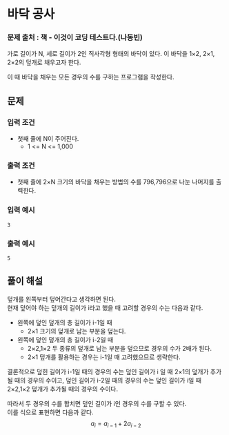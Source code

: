 # 바닥 공사
### 문제 출처 : 책 - 이것이 코딩 테스트다.(나동빈)

가로 길이가 N, 세로 길이가 2인 직사각형 형태의 바닥이 있다. 이 바닥을 1×2, 2×1, 2×2의 덮개로 채우고자 한다.

이 때 바닥을 채우는 모든 경우의 수를 구하는 프로그램을 작성한다.

## 문제
### 입력 조건
- 첫째 줄에 N이 주어진다.
    - 1 <= N <= 1,000
### 출력 조건
- 첫째 줄에 2×N 크기의 바닥을 채우는 방법의 수를 796,796으로 나눈 나머지를 출력한다.
### 입력 예시
```
3
```
### 출력 예시
```
5
```

## 풀이 해설
덮개를 왼쪽부터 덮어간다고 생각하면 된다.  
현재 덮어야 하는 덮개의 길이가 i라고 했을 때 고려할 경우의 수는 다음과 같다.
- 왼쪽에 덮인 덮개의 총 길이가 i-1일 때
    - 2×1 크기의 덮개로 남는 부분을 덮는다.
- 왼쪽에 덮인 덮개의 총 길이가 i-2일 때
    - 2×2,1×2 두 종류의 덮개로 남는 부분을 덮으므로 경우의 수가 2배가 된다.
    - 2×1 덮개를 활용하는 경우는 i-1일 때 고려했으므로 생략한다.

결론적으로 덮힌 길이가 i-1일 때의 경우의 수는 덮인 길이가 i 일 때 2×1의 덮개가 추가될 때의 경우의 수이고, 덮인 길이가 i-2일 때의 경우의 수는 덮인 길이가 i일 때 2×2,1×2 덮개가 추가될 때의 경우의 수이다.

따라서 두 경우의 수를 합치면 덮인 길이가 i인 경우의 수를 구할 수 있다.  
이를 식으로 표현하면 다음과 같다.
$$a_i = a_{i-1}+2a_{i-2}$$